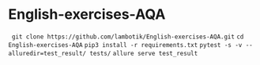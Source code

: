 # English-exercises-AQA

``` git clone https://github.com/lambotik/English-exercises-AQA.git```
```cd English-exercises-AQA```
```pip3 install -r requirements.txt```
```pytest -s -v --alluredir=test_result/ tests/```
```allure serve test_result```

